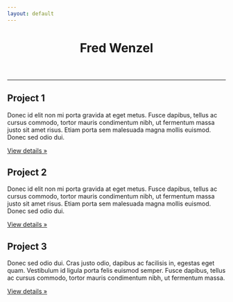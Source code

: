 ```yaml
---
layout: default
---
```

<header>
  <h1>Fred Wenzel</h1>
</header>

<hr>

<div class="row-fluid">
  <div class="span4">
    <h2>Project 1</h2>
    <p>Donec id elit non mi porta gravida at eget metus. Fusce dapibus, tellus ac cursus commodo, tortor mauris condimentum nibh, ut fermentum massa justo sit amet risus. Etiam porta sem malesuada magna mollis euismod. Donec sed odio dui. </p>
    <p><a class="btn" href="#">View details &raquo;</a></p>
  </div>
  <div class="span4">
    <h2>Project 2</h2>
    <p>Donec id elit non mi porta gravida at eget metus. Fusce dapibus, tellus ac cursus commodo, tortor mauris condimentum nibh, ut fermentum massa justo sit amet risus. Etiam porta sem malesuada magna mollis euismod. Donec sed odio dui. </p>
    <p><a class="btn" href="#">View details &raquo;</a></p>
 </div>
  <div class="span4">
    <h2>Project 3</h2>
    <p>Donec sed odio dui. Cras justo odio, dapibus ac facilisis in, egestas eget quam. Vestibulum id ligula porta felis euismod semper. Fusce dapibus, tellus ac cursus commodo, tortor mauris condimentum nibh, ut fermentum massa.</p>
    <p><a class="btn" href="#">View details &raquo;</a></p>
  </div>
</div>
